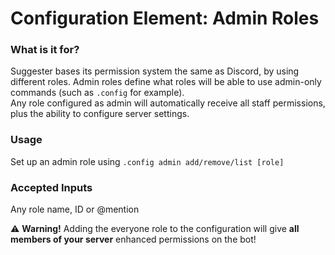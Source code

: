 # Configuration Element: Admin Roles

### What is it for?
Suggester bases its permission system the same as Discord, by using different roles. Admin roles define what roles will be able to use admin-only commands (such as `.config` for example).\
Any role configured as admin will automatically receive all staff permissions, plus the ability to configure server settings.


### Usage
Set up an admin role using `.config admin add/remove/list [role]`

### Accepted Inputs
Any role name, ID or @mention

⚠ **Warning!** Adding the everyone role to the configuration will give **all members of your server** enhanced permissions on the bot!

